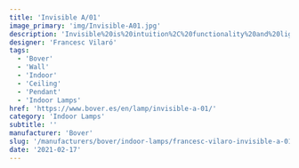 ```yaml
---
title: 'Invisible A/01'
image_primary: 'img/Invisible-A01.jpg'
description: 'Invisible%20is%20intuition%2C%20functionality%20and%20lightness%20but%2C%20above%20all%2C%20simplicity.%20And%20this%20characteristic%20is%20the%20source%20of%20its%20beauty.%20Its%20simplicity%20gives%20it%20an%20intrinsic%20iconic%20quality.'
designer: 'Francesc Vilaró'
tags:
  - 'Bover'
  - 'Wall'
  - 'Indoor'
  - 'Ceiling'
  - 'Pendant'
  - 'Indoor Lamps'
href: 'https://www.bover.es/en/lamp/invisible-a-01/'
category: 'Indoor Lamps'
subtitle: ''
manufacturer: 'Bover'
slug: '/manufacturers/bover/indoor-lamps/francesc-vilaro-invisible-a-01'
date: '2021-02-17'
---
```

